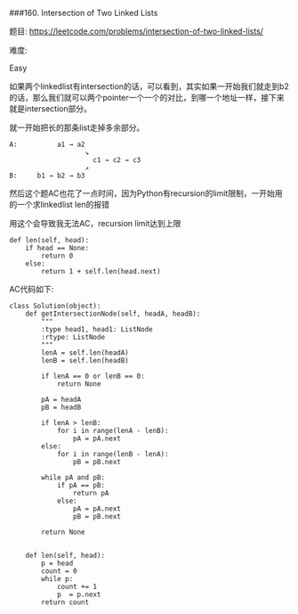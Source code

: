 ###160. Intersection of Two Linked Lists

题目:
<https://leetcode.com/problems/intersection-of-two-linked-lists/>


难度:

Easy


如果两个linkedlist有intersection的话，可以看到，其实如果一开始我们就走到b2的话，那么我们就可以两个pointer一个一个的对比，到哪一个地址一样，接下来就是intersection部分。

就一开始把长的那条list走掉多余部分。



```
A:          a1 → a2
                   ↘
                     c1 → c2 → c3
                   ↗            
B:     b1 → b2 → b3
```


然后这个题AC也花了一点时间，因为Python有recursion的limit限制，一开始用的一个求linkedlist len的报错

用这个会导致我无法AC，recursion limit达到上限

```
def len(self, head):
    if head == None:
        return 0
    else:
        return 1 + self.len(head.next)
```


AC代码如下:



```
class Solution(object):
    def getIntersectionNode(self, headA, headB):
        """
        :type head1, head1: ListNode
        :rtype: ListNode
        """
        lenA = self.len(headA)
        lenB = self.len(headB)
        
        if lenA == 0 or lenB == 0:
            return None
        
        pA = headA
        pB = headB
        
        if lenA > lenB:
            for i in range(lenA - lenB):
                pA = pA.next
        else:
            for i in range(lenB - lenA):
                pB = pB.next
        
        while pA and pB:
            if pA == pB:
                return pA
            else:
                pA = pA.next
                pB = pB.next
        
        return None
        
    
    def len(self, head):
        p = head
        count = 0
        while p:
            count += 1
            p  = p.next
        return count
                
```